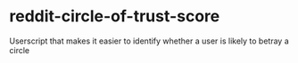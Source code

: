 # reddit-circle-of-trust-score
Userscript that makes it easier to identify whether a user is likely to betray a circle
